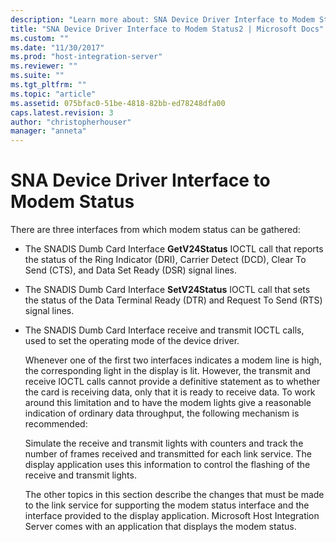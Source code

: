 ```yaml
---
description: "Learn more about: SNA Device Driver Interface to Modem Status"
title: "SNA Device Driver Interface to Modem Status2 | Microsoft Docs"
ms.custom: ""
ms.date: "11/30/2017"
ms.prod: "host-integration-server"
ms.reviewer: ""
ms.suite: ""
ms.tgt_pltfrm: ""
ms.topic: "article"
ms.assetid: 075bfac0-51be-4818-82bb-ed78248dfa00
caps.latest.revision: 3
author: "christopherhouser"
manager: "anneta"
---
```

# SNA Device Driver Interface to Modem Status
There are three interfaces from which modem status can be gathered:  
  
- The SNADIS Dumb Card Interface **GetV24Status** IOCTL call that reports the status of the Ring Indicator (DRI), Carrier Detect (DCD), Clear To Send (CTS), and Data Set Ready (DSR) signal lines.  
  
- The SNADIS Dumb Card Interface **SetV24Status** IOCTL call that sets the status of the Data Terminal Ready (DTR) and Request To Send (RTS) signal lines.  
  
- The SNADIS Dumb Card Interface receive and transmit IOCTL calls, used to set the operating mode of the device driver.  
  
  Whenever one of the first two interfaces indicates a modem line is high, the corresponding light in the display is lit. However, the transmit and receive IOCTL calls cannot provide a definitive statement as to whether the card is receiving data, only that it is ready to receive data. To work around this limitation and to have the modem lights give a reasonable indication of ordinary data throughput, the following mechanism is recommended:  
  
  Simulate the receive and transmit lights with counters and track the number of frames received and transmitted for each link service. The display application uses this information to control the flashing of the receive and transmit lights.  
  
  The other topics in this section describe the changes that must be made to the link service for supporting the modem status interface and the interface provided to the display application. Microsoft Host Integration Server comes with an application that displays the modem status.
